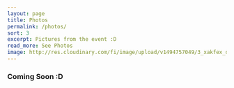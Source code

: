 ```yaml
---
layout: page
title: Photos
permalink: /photos/
sort: 3
excerpt: Pictures from the event :D
read_more: See Photos
image: http://res.cloudinary.com/fi/image/upload/v1494757049/3_xakfex_dhuwwi.jpg
---
```


### Coming Soon :D